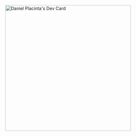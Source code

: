<a href="https://app.daily.dev/akizor"><img src="https://api.daily.dev/devcards/41259a835be64aa4ada1a1b63b0f38b6.png?r=w0h" width="400" alt="Daniel Placinta's Dev Card"/></a>
